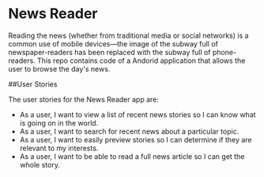 # News Reader
Reading the news (whether from traditional media or social networks) is a common use of mobile devices—the image of the subway full of newspaper-readers has been replaced with the subway full of phone-readers. This repo contains code of a Andorid application that allows the user to browse the day's news.

##User Stories

The user stories for the News Reader app are:

+ As a user, I want to view a list of recent news stories so I can know what is going on in the world.
+ As a user, I want to search for recent news about a particular topic.
+ As a user, I want to easily preview stories so I can determine if they are relevant to my interests.
+ As a user, I want to be able to read a full news article so I can get the whole story.

